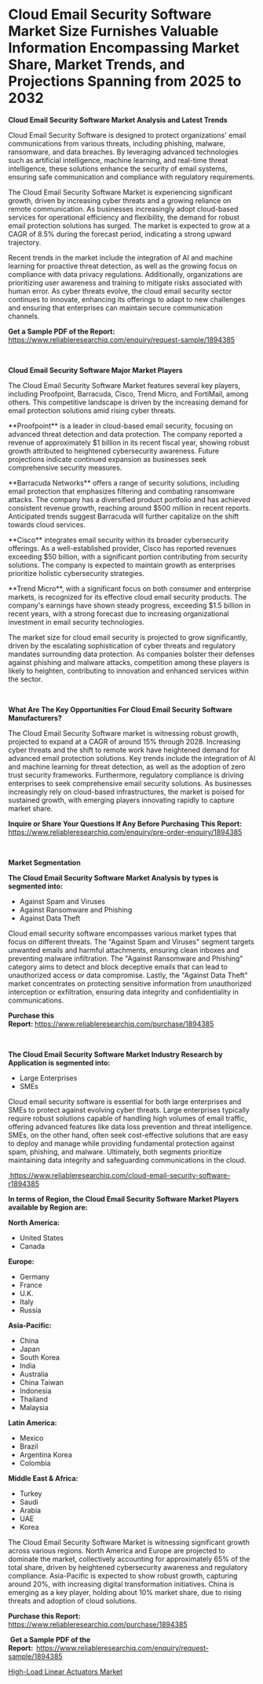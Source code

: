 <p><h1>Cloud Email Security Software Market Size Furnishes Valuable Information Encompassing Market Share, Market Trends, and Projections Spanning from 2025 to 2032</h1></p><p><strong>Cloud Email Security Software Market Analysis and Latest Trends</strong></p>
<p><p>Cloud Email Security Software is designed to protect organizations' email communications from various threats, including phishing, malware, ransomware, and data breaches. By leveraging advanced technologies such as artificial intelligence, machine learning, and real-time threat intelligence, these solutions enhance the security of email systems, ensuring safe communication and compliance with regulatory requirements.</p><p>The Cloud Email Security Software Market is experiencing significant growth, driven by increasing cyber threats and a growing reliance on remote communication. As businesses increasingly adopt cloud-based services for operational efficiency and flexibility, the demand for robust email protection solutions has surged. The market is expected to grow at a CAGR of 8.5% during the forecast period, indicating a strong upward trajectory.</p><p>Recent trends in the market include the integration of AI and machine learning for proactive threat detection, as well as the growing focus on compliance with data privacy regulations. Additionally, organizations are prioritizing user awareness and training to mitigate risks associated with human error. As cyber threats evolve, the cloud email security sector continues to innovate, enhancing its offerings to adapt to new challenges and ensuring that enterprises can maintain secure communication channels.</p></p>
<p><strong>Get a Sample PDF of the Report:&nbsp;</strong> <a href="https://www.reliableresearchiq.com/enquiry/request-sample/1894385?utm_campaign=2449&utm_medium=2&utm_source=Github&utm_content=ia&utm_term=28032025&utm_id=cloud-email-security-software">https://www.reliableresearchiq.com/enquiry/request-sample/1894385</a></p>
<p>&nbsp;</p>
<p><strong>Cloud Email Security Software Major Market Players</strong></p>
<p><p>The Cloud Email Security Software Market features several key players, including Proofpoint, Barracuda, Cisco, Trend Micro, and FortiMail, among others. This competitive landscape is driven by the increasing demand for email protection solutions amid rising cyber threats.</p><p>**Proofpoint** is a leader in cloud-based email security, focusing on advanced threat detection and data protection. The company reported a revenue of approximately $1 billion in its recent fiscal year, showing robust growth attributed to heightened cybersecurity awareness. Future projections indicate continued expansion as businesses seek comprehensive security measures.</p><p>**Barracuda Networks** offers a range of security solutions, including email protection that emphasizes filtering and combating ransomware attacks. The company has a diversified product portfolio and has achieved consistent revenue growth, reaching around $500 million in recent reports. Anticipated trends suggest Barracuda will further capitalize on the shift towards cloud services.</p><p>**Cisco** integrates email security within its broader cybersecurity offerings. As a well-established provider, Cisco has reported revenues exceeding $50 billion, with a significant portion contributing from security solutions. The company is expected to maintain growth as enterprises prioritize holistic cybersecurity strategies.</p><p>**Trend Micro**, with a significant focus on both consumer and enterprise markets, is recognized for its effective cloud email security products. The company's earnings have shown steady progress, exceeding $1.5 billion in recent years, with a strong forecast due to increasing organizational investment in email security technologies.</p><p>The market size for cloud email security is projected to grow significantly, driven by the escalating sophistication of cyber threats and regulatory mandates surrounding data protection. As companies bolster their defenses against phishing and malware attacks, competition among these players is likely to heighten, contributing to innovation and enhanced services within the sector.</p></p>
<p>&nbsp;</p>
<p><strong>What Are The Key Opportunities For Cloud Email Security Software Manufacturers?</strong></p>
<p><p>The Cloud Email Security Software market is witnessing robust growth, projected to expand at a CAGR of around 15% through 2028. Increasing cyber threats and the shift to remote work have heightened demand for advanced email protection solutions. Key trends include the integration of AI and machine learning for threat detection, as well as the adoption of zero trust security frameworks. Furthermore, regulatory compliance is driving enterprises to seek comprehensive email security solutions. As businesses increasingly rely on cloud-based infrastructures, the market is poised for sustained growth, with emerging players innovating rapidly to capture market share.</p></p>
<p><strong>Inquire or Share Your Questions If Any Before Purchasing This Report:</strong> <a href="https://www.reliableresearchiq.com/enquiry/pre-order-enquiry/1894385?utm_campaign=2449&utm_medium=2&utm_source=Github&utm_content=ia&utm_term=28032025&utm_id=cloud-email-security-software">https://www.reliableresearchiq.com/enquiry/pre-order-enquiry/1894385</a></p>
<p>&nbsp;</p>
<p><strong>Market Segmentation</strong></p>
<p><strong>The Cloud Email Security Software Market Analysis by types is segmented into:</strong></p>
<p><ul><li>Against Spam and Viruses</li><li>Against Ransomware and Phishing</li><li>Against Data Theft</li></ul></p>
<p><p>Cloud email security software encompasses various market types that focus on different threats. The "Against Spam and Viruses" segment targets unwanted emails and harmful attachments, ensuring clean inboxes and preventing malware infiltration. The "Against Ransomware and Phishing" category aims to detect and block deceptive emails that can lead to unauthorized access or data compromise. Lastly, the "Against Data Theft" market concentrates on protecting sensitive information from unauthorized interception or exfiltration, ensuring data integrity and confidentiality in communications.</p></p>
<p><strong>Purchase this Report:&nbsp;</strong><a href="https://www.reliableresearchiq.com/purchase/1894385?utm_campaign=2449&utm_medium=2&utm_source=Github&utm_content=ia&utm_term=28032025&utm_id=cloud-email-security-software">https://www.reliableresearchiq.com/purchase/1894385</a></p>
<p>&nbsp;</p>
<p><strong>The Cloud Email Security Software Market Industry Research by Application is segmented into:</strong></p>
<p><ul><li>Large Enterprises</li><li>SMEs</li></ul></p>
<p><p>Cloud email security software is essential for both large enterprises and SMEs to protect against evolving cyber threats. Large enterprises typically require robust solutions capable of handling high volumes of email traffic, offering advanced features like data loss prevention and threat intelligence. SMEs, on the other hand, often seek cost-effective solutions that are easy to deploy and manage while providing fundamental protection against spam, phishing, and malware. Ultimately, both segments prioritize maintaining data integrity and safeguarding communications in the cloud.</p></p>
<p><a href="https://www.reliableresearchiq.com/cloud-email-security-software-r1894385?utm_campaign=2449&utm_medium=2&utm_source=Github&utm_content=ia&utm_term=28032025&utm_id=cloud-email-security-software">&nbsp;https://www.reliableresearchiq.com/cloud-email-security-software-r1894385</a></p>
<p><strong>In terms of Region, the Cloud Email Security Software Market Players available by Region are:</strong></p>
<p>
    <p> <strong> North America: </strong>
        <ul>
            <li>United States</li>
            <li>Canada</li>
        </ul>
        </p> 
    <p> <strong> Europe: </strong>
        <ul>
            <li>Germany</li>
            <li>France</li>
            <li>U.K.</li>
            <li>Italy</li>
            <li>Russia</li>
        </ul>
        </p> 
    <p> <strong> Asia-Pacific: </strong>
        <ul>
            <li>China</li>
            <li>Japan</li>
            <li>South Korea</li>
            <li>India</li>
            <li>Australia</li>
            <li>China Taiwan</li>
            <li>Indonesia</li>
            <li>Thailand</li>
            <li>Malaysia</li>
        </ul>
        </p> 
    <p> <strong> Latin America: </strong>
        <ul>
            <li>Mexico</li>
            <li>Brazil</li>
            <li>Argentina Korea</li>
            <li>Colombia</li>
        </ul>
        </p> 
    <p> <strong> Middle East & Africa: </strong>
        <ul>
            <li>Turkey</li>
            <li>Saudi</li>
            <li>Arabia</li>
            <li>UAE</li>
            <li>Korea</li>
        </ul>
    </p>
    </p>
<p><p>The Cloud Email Security Software Market is witnessing significant growth across various regions. North America and Europe are projected to dominate the market, collectively accounting for approximately 65% of the total share, driven by heightened cybersecurity awareness and regulatory compliance. Asia-Pacific is expected to show robust growth, capturing around 20%, with increasing digital transformation initiatives. China is emerging as a key player, holding about 10% market share, due to rising threats and adoption of cloud solutions.</p></p>
<p><strong>Purchase this Report: </strong><a href="https://www.reliableresearchiq.com/purchase/1894385?utm_campaign=2449&utm_medium=2&utm_source=Github&utm_content=ia&utm_term=28032025&utm_id=cloud-email-security-software">https://www.reliableresearchiq.com/purchase/1894385</a></p>
<p>&nbsp;<strong>Get a Sample PDF of the Report:&nbsp;&nbsp;</strong><a href="https://www.reliableresearchiq.com/enquiry/request-sample/1894385?utm_campaign=2449&utm_medium=2&utm_source=Github&utm_content=ia&utm_term=28032025&utm_id=cloud-email-security-software">https://www.reliableresearchiq.com/enquiry/request-sample/1894385</a></p>
<p><strong></strong></p>
<p><p><a href="https://github.com/norbeludie83/Market-Research-Report-List-1/blob/main/high-load-linear-actuators-market.md?utm_campaign=2449&utm_medium=2&utm_source=Github&utm_content=ia&utm_term=28032025&utm_id=cloud-email-security-software">High-Load Linear Actuators Market</a></p></p>